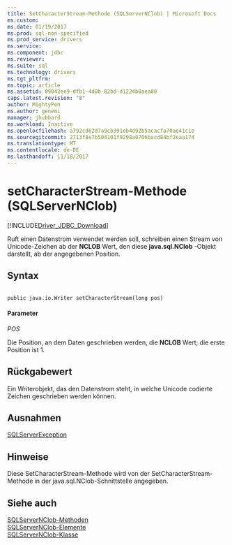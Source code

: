 ```yaml
---
title: SetCharacterStream-Methode (SQLServerNClob) | Microsoft Docs
ms.custom: 
ms.date: 01/19/2017
ms.prod: sql-non-specified
ms.prod_service: drivers
ms.service: 
ms.component: jdbc
ms.reviewer: 
ms.suite: sql
ms.technology: drivers
ms.tgt_pltfrm: 
ms.topic: article
ms.assetid: 09042ee9-dfb1-4d0b-82bd-d1224b0aea80
caps.latest.revision: "8"
author: MightyPen
ms.author: genemi
manager: jhubbard
ms.workload: Inactive
ms.openlocfilehash: a792cd62d7a9cb391eb4d92b5acacfa70ae41c1e
ms.sourcegitcommit: 2713f8e7b504101f9298a0706bacd84bf2eaa174
ms.translationtype: MT
ms.contentlocale: de-DE
ms.lasthandoff: 11/18/2017
---
```

# <a name="setcharacterstream-method-sqlservernclob"></a>setCharacterStream-Methode (SQLServerNClob)
[!INCLUDE[Driver_JDBC_Download](../../../includes/driver_jdbc_download.md)]

  Ruft einen Datenstrom verwendet werden soll, schreiben einen Stream von Unicode-Zeichen ab der **NCLOB** Wert, den diese **java.sql.NClob** -Objekt darstellt, ab der angegebenen Position.  
  
## <a name="syntax"></a>Syntax  
  
```  
  
public java.io.Writer setCharacterStream(long pos)  
```  
  
#### <a name="parameters"></a>Parameter  
 *POS*  
  
 Die Position, an dem Daten geschrieben werden, die **NCLOB** Wert; die erste Position ist 1.  
  
## <a name="return-value"></a>Rückgabewert  
 Ein Writerobjekt, das den Datenstrom steht, in welche Unicode codierte Zeichen geschrieben werden können.  
  
## <a name="exceptions"></a>Ausnahmen  
 [SQLServerException](../../../connect/jdbc/reference/sqlserverexception-class.md)  
  
## <a name="remarks"></a>Hinweise  
 Diese SetCharacterStream-Methode wird von der SetCharacterStream-Methode in der java.sql.NClob-Schnittstelle angegeben.  
  
## <a name="see-also"></a>Siehe auch  
 [SQLServerNClob-Methoden](../../../connect/jdbc/reference/sqlservernclob-methods.md)   
 [SQLServerNClob-Elemente](../../../connect/jdbc/reference/sqlservernclob-members.md)   
 [SQLServerNClob-Klasse](../../../connect/jdbc/reference/sqlservernclob-class.md)  
  
  
